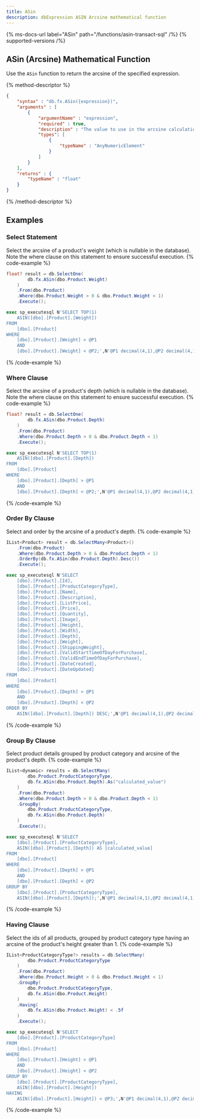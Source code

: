 ```yaml
---
title: ASin
description: dbExpression ASIN Arcsine mathematical function
---
```


{% ms-docs-url label="ASin" path="/functions/asin-transact-sql" /%}
{% supported-versions /%}

## ASin (Arcsine) Mathematical Function

Use the `ASin` function to return the arcsine of the specified expression.

{% method-descriptor %}
```json
{
    "syntax" : "db.fx.ASin({expression})",
    "arguments" : [
        {
            "argumentName" : "expression",
            "required" : true, 
			"description" : "The value to use in the arcsine calculation.",
            "types": [
                { 
                    "typeName" : "AnyNumericElement"
                }
            ]
        }
    ],
	"returns" : {
		"typeName" : "float"
	}
}
```
{% /method-descriptor %}

## Examples
### Select Statement
Select the arcsine of a product's weight (which is nullable in the database).  Note the
where clause on this statement to ensure successful execution.
{% code-example %}
```csharp
float? result = db.SelectOne(
        db.fx.ASin(dbo.Product.Weight)
    )
    .From(dbo.Product)
    .Where(dbo.Product.Weight > 0 & dbo.Product.Weight < 1)
    .Execute();
```
```sql
exec sp_executesql N'SELECT TOP(1)
	ASIN([dbo].[Product].[Weight])
FROM
	[dbo].[Product]
WHERE
	[dbo].[Product].[Weight] > @P1
	AND
	[dbo].[Product].[Weight] < @P2;',N'@P1 decimal(4,1),@P2 decimal(4,1)',@P1=0.0,@P2=1.0
```
{% /code-example %}

### Where Clause
Select the arcsine of a product's depth (which is nullable in the database).  Note the
where clause on this statement to ensure successful execution.
{% code-example %}
```csharp
float? result = db.SelectOne(
        db.fx.ASin(dbo.Product.Depth)
    )
    .From(dbo.Product)
    .Where(dbo.Product.Depth > 0 & dbo.Product.Depth < 1)
    .Execute();
```
```sql
exec sp_executesql N'SELECT TOP(1)
	ASIN([dbo].[Product].[Depth])
FROM
	[dbo].[Product]
WHERE
	[dbo].[Product].[Depth] > @P1
	AND
	[dbo].[Product].[Depth] < @P2;',N'@P1 decimal(4,1),@P2 decimal(4,1)',@P1=0.0,@P2=1.0
```
{% /code-example %}

### Order By Clause
Select and order by the arcsine of a product's depth.
{% code-example %}
```csharp
IList<Product> result = db.SelectMany<Product>()
    .From(dbo.Product)
    .Where(dbo.Product.Depth > 0 & dbo.Product.Depth < 1)
    .OrderBy(db.fx.ASin(dbo.Product.Depth).Desc())
    .Execute();
```
```sql
exec sp_executesql N'SELECT
	[dbo].[Product].[Id],
	[dbo].[Product].[ProductCategoryType],
	[dbo].[Product].[Name],
	[dbo].[Product].[Description],
	[dbo].[Product].[ListPrice],
	[dbo].[Product].[Price],
	[dbo].[Product].[Quantity],
	[dbo].[Product].[Image],
	[dbo].[Product].[Height],
	[dbo].[Product].[Width],
	[dbo].[Product].[Depth],
	[dbo].[Product].[Weight],
	[dbo].[Product].[ShippingWeight],
	[dbo].[Product].[ValidStartTimeOfDayForPurchase],
	[dbo].[Product].[ValidEndTimeOfDayForPurchase],
	[dbo].[Product].[DateCreated],
	[dbo].[Product].[DateUpdated]
FROM
	[dbo].[Product]
WHERE
	[dbo].[Product].[Depth] > @P1
	AND
	[dbo].[Product].[Depth] < @P2
ORDER BY
	ASIN([dbo].[Product].[Depth]) DESC;',N'@P1 decimal(4,1),@P2 decimal(4,1)',@P1=0.0,@P2=1.0
```
{% /code-example %}

### Group By Clause
Select product details grouped by product
category and arcsine of the product's depth.
{% code-example %}
```csharp
IList<dynamic> results = db.SelectMany(
        dbo.Product.ProductCategoryType,
        db.fx.ASin(dbo.Product.Depth).As("calculated_value")
    )
    .From(dbo.Product)
    .Where(dbo.Product.Depth > 0 & dbo.Product.Depth < 1)
    .GroupBy(
        dbo.Product.ProductCategoryType,
        db.fx.ASin(dbo.Product.Depth)
    )
    .Execute();
```
```sql
exec sp_executesql N'SELECT
	[dbo].[Product].[ProductCategoryType],
	ASIN([dbo].[Product].[Depth]) AS [calculated_value]
FROM
	[dbo].[Product]
WHERE
	[dbo].[Product].[Depth] > @P1
	AND
	[dbo].[Product].[Depth] < @P2
GROUP BY
	[dbo].[Product].[ProductCategoryType],
	ASIN([dbo].[Product].[Depth]);',N'@P1 decimal(4,1),@P2 decimal(4,1)',@P1=0.0,@P2=1.0
```
{% /code-example %}

### Having Clause
Select the ids of all products, grouped by product
category type having an arcsine of the product's height greater than 1.
{% code-example %}
```csharp
IList<ProductCategoryType?> results = db.SelectMany(
        dbo.Product.ProductCategoryType
    )
    .From(dbo.Product)
    .Where(dbo.Product.Height > 0 & dbo.Product.Height < 1)
    .GroupBy(
        dbo.Product.ProductCategoryType,
        db.fx.ASin(dbo.Product.Height)
    )
    .Having(
        db.fx.ASin(dbo.Product.Height) < .5f
    )
    .Execute();
```
```sql
exec sp_executesql N'SELECT
	[dbo].[Product].[ProductCategoryType]
FROM
	[dbo].[Product]
WHERE
	[dbo].[Product].[Height] > @P1
	AND
	[dbo].[Product].[Height] < @P2
GROUP BY
	[dbo].[Product].[ProductCategoryType],
	ASIN([dbo].[Product].[Height])
HAVING
	ASIN([dbo].[Product].[Height]) < @P3;',N'@P1 decimal(4,1),@P2 decimal(4,1),@P3 real',@P1=0.0,@P2=1.0,@P3=0.5
```
{% /code-example %}
